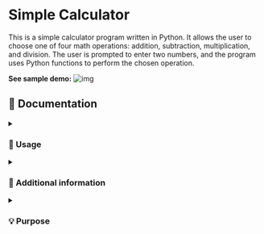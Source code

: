# Simple Calculator
This is a simple calculator program written in Python. It allows the user to choose one of four math operations: addition, subtraction, multiplication, and division. The user is prompted to enter two numbers, and the program uses Python functions to perform the chosen operation.

**See sample demo:**
![img](calculaor-demo.png)

## 📄 Documentation 
<details><summary><h3> 🤔 Usage </h3></summary>

-----

1. Run the program in a Python environment.
2. Choose one of the four math operations: addition, subtraction, multiplication, or division.
3. Enter the first number.
4. Enter the second number.
5. The program will display the result of the operation.
6. You can choose to try again or exit the program.

or

1. Fork this repository 
2. Once the repository has been forked, you can clone the repository to your local machine using the `git clone` command followed by the repository URL.
3. Once the repository is cloned, navigate to the directory of the cloned repository using the `cd` command.
4. Now you can work with the files in the cloned repository.
5. If you want to keep your fork in sync with this repository, you can use the `git fetch` and `git merge` commands to pull in changes and merge them into your local copy.

**Reminders:**
> The program uses appropriate exception handling to capture errors during runtime, such as invalid inputs or division by zero.
</details>

<details><summary><h3> 🔰 Additional information </h3></summary>

-----

**Program: Simple Calculator**
<br>

-The program prompts the user for inputs and provides clear instructions for the chosen operation. 
  
-The `calculator()` function takes no arguments and prompts the user to choose math operations.
  
-This program uses the `pyfiglet` module to have ASCII art representation of **Thank you!** message.<br>
  > This requires the following dependencies to be installed: pyfiglet.<br>
  
-The program uses appropriate exception handling to capture errors during runtime, such as invalid inputs or division by zero. If an error occurs, the program prints a message describing the error and returns None.<br>
  > Exceptions <br>
  ValueError: raised if the user enters an invalid number.<br>
  ZeroDivisionError: raised if the user tries to divide by zero.<br>
  Exception: raised if the user enters an invalid operation.
-


</details>

<details><summary><h3> 💡 Purpose </h3></summary>

-----

The purpose of this program is to provide a basic calculator functionality for simple math operations. It can be used as a reference to understand how to use Python functions and exception handling to build a command-line application.

</details>
